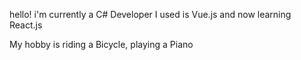 hello! i'm currently a C# Developer
I used is Vue.js and now learning React.js

My hobby is riding a Bicycle, playing a Piano



